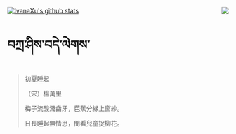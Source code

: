 [![IvanaXu's github stats](https://github-readme-stats.vercel.app/api?username=IvanaXu&show_icons=true&theme=vue-dark)](https://github.com/anuraghazra/github-readme-stats)
<img align="right" src="https://github-readme-stats.vercel.app/api/top-langs/?username=IvanaXu&langs_count=3&theme=graywhite" />
# བཀྲ་ཤིས་བདེ་ལེགས་
> 初夏睡起
> 
> （宋）楊萬里
> 
> 梅子流酸濺齒牙，芭蕉分綠上窗紗。
> 
> 日長睡起無情思，閒看兒童捉柳花。
>